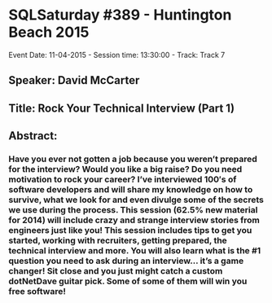 # SQLSaturday #389 - Huntington Beach 2015
Event Date: 11-04-2015 - Session time: 13:30:00 - Track: Track 7
## Speaker: David McCarter
## Title: Rock Your Technical Interview (Part 1)
## Abstract:
### Have you ever not gotten a job because you weren’t prepared for the interview? Would you like a big raise? Do you need motivation to rock your career? I’ve interviewed 100′s of software developers and will share my knowledge on how to survive, what we look for and even divulge some of the secrets we use during the process. This session (62.5% new material for 2014) will include crazy and strange interview stories from engineers just like you! This session includes tips to get you started, working with recruiters, getting prepared, the technical interview and more. You will also learn what is the #1 question you need to ask during an interview… it’s a game changer! Sit close and you just might catch a custom dotNetDave guitar pick. Some of some of them will win you free software!
